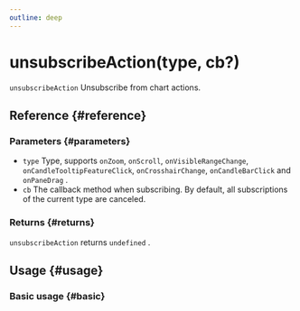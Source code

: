 ```yaml
---
outline: deep
---
```


# unsubscribeAction(type, cb?)
`unsubscribeAction` Unsubscribe from chart actions.

## Reference {#reference}
<!-- @include: @/@views/api/references/instance/unsubscribeAction.md -->

### Parameters {#parameters}
- `type` Type, supports `onZoom`, `onScroll`, `onVisibleRangeChange`, `onCandleTooltipFeatureClick`, `onCrosshairChange`, `onCandleBarClick` and `onPaneDrag` .
- `cb` The callback method when subscribing. By default, all subscriptions of the current type are canceled.

### Returns {#returns}
`unsubscribeAction` returns `undefined` .

## Usage {#usage}
<script setup>
import UnsubscribeAction from '../../../@views/api/samples/unsubscribeAction/index.vue'
</script>

### Basic usage {#basic}
<UnsubscribeAction/>